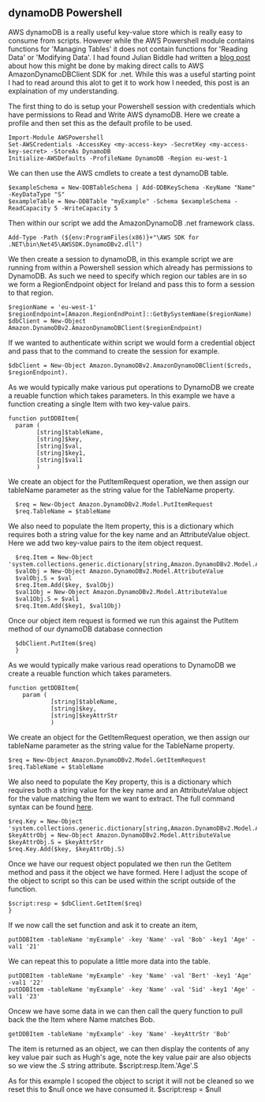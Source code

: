 dynamoDB Powershell
-------------------
AWS dynamoDB is a really useful key-value store which is really easy to consume from scripts. However while the AWS Powershell module contains functions for 'Managing Tables' it does not contain functions for 'Reading Data' or 'Modifying Data'.  I had found Julian Biddle had written a [blog post](https://anoriginalidea.wordpress.com/2015/01/20/using-amazon-aws-dynamodb-from-powershell/) about how this might be done by making direct calls to AWS AmazonDynamoDBClient SDK for .net. While this was a useful starting point I had to read around this alot to get it to work how I needed, this post is an explaination of my understanding.

The first thing to do is setup your Powershell session with credentials which have permissions to Read and Write AWS dynamoDB. Here we create a profile and then set this as the default profile to be used.

    Import-Module AWSPowershell
    Set-AWSCredentials -AccessKey <my-access-key> -SecretKey <my-access-key-secret> -StoreAs DynamoDB
    Initialize-AWSDefaults -ProfileName DynamoDB -Region eu-west-1

We can then use the AWS cmdlets to create a test dynamoDB table.

    $exampleSchema = New-DDBTableSchema | Add-DDBKeySchema -KeyName "Name" -KeyDataType "S"
    $exampleTable = New-DDBTable "myExample" -Schema $exampleSchema -ReadCapacity 5 -WriteCapacity 5

Then within our script we add the AmazonDynamoDB .net framework class.

    Add-Type -Path (${env:ProgramFiles(x86)}+"\AWS SDK for .NET\bin\Net45\AWSSDK.DynamoDBv2.dll")

We then create a session to dynamoDB, in this example script we are running from within a Powershell session which already has permissions to DynamoDB. As such we need to specify which region our tables are in so we form a RegionEndpoint object for Ireland and pass this to form a session to that region.

    $regionName = 'eu-west-1'
    $regionEndpoint=[Amazon.RegionEndPoint]::GetBySystemName($regionName)
    $dbClient = New-Object Amazon.DynamoDBv2.AmazonDynamoDBClient($regionEndpoint)

If we wanted to authenticate within script we would form a credential object and pass that to the command to create the session for example.

    $dbClient = New-Object Amazon.DynamoDBv2.AmazonDynamoDBClient($creds, $regionEndpoint).

As we would typically make various put operations to DynamoDB we create a reuable function which takes parameters. In this example we have a function creating a single Item with two key-value pairs.

    function putDDBItem{
      param (
            [string]$tableName,
            [string]$key,
            [string]$val,
            [string]$key1,
            [string]$val1
            )

We create an object for the PutItemRequest operation, we then assign our tableName parameter as the string value for the TableName property. 

      $req = New-Object Amazon.DynamoDBv2.Model.PutItemRequest
      $req.TableName = $tableName

We also need to populate the Item property, this is a dictionary which requires both a string value for the key name and an AttributeValue object. Here we add two key-value pairs to the item object request.

      $req.Item = New-Object 'system.collections.generic.dictionary[string,Amazon.DynamoDBv2.Model.AttributeValue]'
      $valObj = New-Object Amazon.DynamoDBv2.Model.AttributeValue
      $valObj.S = $val
      $req.Item.Add($key, $valObj)
      $val1Obj = New-Object Amazon.DynamoDBv2.Model.AttributeValue
      $val1Obj.S = $val1
      $req.Item.Add($key1, $val1Obj)

Once our object item request is formed we run this against the PutItem method of our dynamoDB database connection

      $dbClient.PutItem($req)
      }

As we would typically make various read operations to DynamoDB we create a reuable function which takes parameters. 

    function getDDBItem{
        param (
                [string]$tableName,
                [string]$key,
                [string]$keyAttrStr
                )
 
 We create an object for the GetItemRequest operation, we then assign our tableName parameter as the string value for the TableName property. 

    $req = New-Object Amazon.DynamoDBv2.Model.GetItemRequest
    $req.TableName = $tableName

We also need to populate the Key property, this is a dictionary which requires both a string value for the key name and an AttributeValue object for the value matching the Item we want to extract. The full command syntax can be found [here](http://docs.aws.amazon.com/sdkfornet/v3/apidocs/items/DynamoDBv2/TDynamoDBv2GetItemRequest.html).

    $req.Key = New-Object 'system.collections.generic.dictionary[string,Amazon.DynamoDBv2.Model.AttributeValue]'
    $keyAttrObj = New-Object Amazon.DynamoDBv2.Model.AttributeValue
    $keyAttrObj.S = $keyAttrStr
    $req.Key.Add($key, $keyAttrObj.S)

Once we have our request object populated we then run the GetItem method and pass it the object we have formed. Here I adjust the scope of the object to script so this can be used within the script outside of the function.

    $script:resp = $dbClient.GetItem($req)
    }

If we now call the set function and ask it to create an item,

    putDDBItem -tableName 'myExample' -key 'Name' -val 'Bob' -key1 'Age' -val1 '21'

We can repeat this to populate a little more data into the table.

    putDDBItem -tableName 'myExample' -key 'Name' -val 'Bert' -key1 'Age' -val1 '22'
    putDDBItem -tableName 'myExample' -key 'Name' -val 'Sid' -key1 'Age' -val1 '23'

Oncew we have some data in we can then call the query function to pull back the the Item where Name matches Bob. 

    getDDBItem -tableName 'myExample' -key 'Name' -keyAttrStr 'Bob'

The item is returned as an object, we can then display the contents of any key value pair such as Hugh's age,  note the key value pair are also objects so we view the .S string attribute.
    $script:resp.Item.'Age'.S

As for this example I scoped the object to script it will not be cleaned so we reset this to $null once we have consumed it.
    $script:resp = $null
